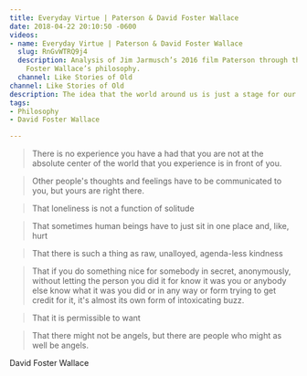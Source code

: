 ```yaml
---
title: Everyday Virtue | Paterson & David Foster Wallace
date: 2018-04-22 20:10:50 -0600
videos:
- name: Everyday Virtue | Paterson & David Foster Wallace
  slug: RnGvWTRQ9j4
  description: Analysis of Jim Jarmusch’s 2016 film Paterson through the lens of David
    Foster Wallace’s philosophy.
  channel: Like Stories of Old
channel: Like Stories of Old
description: The idea that the world around us is just a stage for our heroes journey.
tags:
- Philosophy
- David Foster Wallace

---
```

> There is no experience you have a had that you are not at the absolute center of the world that you experience is in front of you. 

> Other people's thoughts and feelings have to be communicated to you, but yours are right there.

> That loneliness is not a function of solitude

> That sometimes human beings have to just sit in one place and, like, hurt

> That there is such a thing as raw, unalloyed, agenda-less kindness

> That if you do something nice for somebody in secret, anonymously, without letting the person you did it for know it was you or anybody else know what it was you did or in any way or form trying to get credit for it, it's almost its own form of intoxicating buzz. 

> That it is permissible to want

> That there might not be angels, but there are people who might as well be angels.

David Foster Wallace